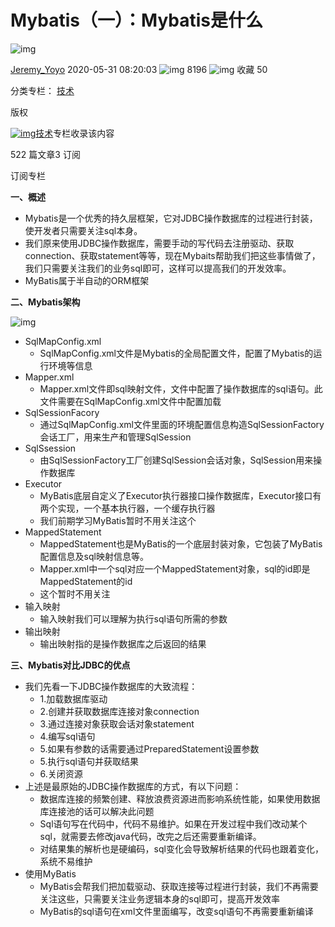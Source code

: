 # Mybatis（一）：Mybatis是什么

![img](https://csdnimg.cn/release/blogv2/dist/pc/img/reprint.png)

[Jeremy_Yoyo](https://blog.csdn.net/qq_35382207) 2020-05-31 08:20:03 ![img](https://csdnimg.cn/release/blogv2/dist/pc/img/articleReadEyes.png) 8196 ![img](https://csdnimg.cn/release/blogv2/dist/pc/img/tobarCollect.png) 收藏 50

分类专栏： [技术](https://blog.csdn.net/qq_35382207/category_9654054.html)

版权

[![img](https://img-blog.csdnimg.cn/20201014180756913.png?x-oss-process=image/resize,m_fixed,h_64,w_64)技术](https://blog.csdn.net/qq_35382207/category_9654054.html)专栏收录该内容

522 篇文章3 订阅

订阅专栏

**一、概述**

- Mybatis是一个优秀的持久层框架，它对JDBC操作数据库的过程进行封装，使开发者只需要关注sql本身。
- 我们原来使用JDBC操作数据库，需要手动的写代码去注册驱动、获取connection、获取statement等等，现在Mybaits帮助我们把这些事情做了，我们只需要关注我们的业务sql即可，这样可以提高我们的开发效率。
- MyBatis属于半自动的ORM框架

**二、Mybatis架构**

![img](https://img2020.cnblogs.com/blog/1143961/202004/1143961-20200402174759572-1420567684.png)

 

 

- SqlMapConfig.xml
  - SqlMapConfig.xml文件是Mybatis的全局配置文件，配置了Mybatis的运行环境等信息
- Mapper.xml
  - Mapper.xml文件即sql映射文件，文件中配置了操作数据库的sql语句。此文件需要在SqlMapConfig.xml文件中配置加载
- SqlSessionFacory
  - 通过SqlMapConfig.xml文件里面的环境配置信息构造SqlSessionFactory会话工厂，用来生产和管理SqlSession
- SqlSsession
  - 由SqlSessionFactory工厂创建SqlSession会话对象，SqlSession用来操作数据库
- Executor
  - MyBatis底层自定义了Executor执行器接口操作数据库，Executor接口有两个实现，一个基本执行器，一个缓存执行器
  - 我们前期学习MyBatis暂时不用关注这个
- MappedStatement
  - MappedStatement也是MyBatis的一个底层封装对象，它包装了MyBatis配置信息及sql映射信息等。
  - Mapper.xml中一个sql对应一个MappedStatement对象，sql的id即是MappedStatement的id
  - 这个暂时不用关注
- 输入映射
  - 输入映射我们可以理解为执行sql语句所需的参数
- 输出映射
  - 输出映射指的是操作数据库之后返回的结果

**三、Mybatis对比JDBC的优点**

- 我们先看一下JDBC操作数据库的大致流程：
  - 1.加载数据库驱动
  - 2.创建并获取数据库连接对象connection
  - 3.通过连接对象获取会话对象statement
  - 4.编写sql语句
  - 5.如果有参数的话需要通过PreparedStatement设置参数
  - 5.执行sql语句并获取结果
  - 6.关闭资源
- 上述是最原始的JDBC操作数据库的方式，有以下问题：
  - 数据库连接的频繁创建、释放浪费资源进而影响系统性能，如果使用数据库连接池的话可以解决此问题
  - Sql语句写在代码中，代码不易维护。如果在开发过程中我们改动某个sql，就需要去修改java代码，改完之后还需要重新编译。
  - 对结果集的解析也是硬编码，sql变化会导致解析结果的代码也跟着变化，系统不易维护
- 使用MyBatis
  - MyBatis会帮我们把加载驱动、获取连接等过程进行封装，我们不再需要关注这些，只需要关注业务逻辑本身的sql即可，提高开发效率
  - MyBatis的sql语句在xml文件里面编写，改变sql语句不再需要重新编译